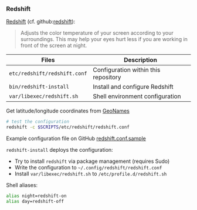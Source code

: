 ### Redshift

[Redshift][reds] (cf. github:[redshift][ghub]):

> Adjusts the color temperature of your screen according to your surroundings. 
> This may help your eyes hurt less if you are working in front of the screen 
> at night.

Files                           | Description
--------------------------------|-------------------------------------
`etc/redshift/redshift.conf`    | Configuration within this repository
`bin/redshift-install`          | Install and configure Redshift
`var/libexec/redshift.sh`       | Shell environment configuration

Get latitude/longitude coordinates from [GeoNames][geon]


```bash
# test the configuration
redshift -c $SCRIPTS/etc/redshift/redshift.conf
```

Example configuration file on GitHub [redshift.conf.sample][ecnf]

`redshift-install` deploys the configuration:

* Try to install `redshift` via package management (requires Sudo)
* Write the configuration to `~/.config/redshift/redshift.conf`
* Install `var/libexec/redshift.sh` to `/etc/profile.d/redshift.sh`

Shell aliases:

```bash
alias night=redshift-on
alias day=redshift-off
```


[reds]: http://jonls.dk/redshift/
[ecnf]: https://raw.githubusercontent.com/jonls/redshift/master/redshift.conf.sample
[geon]: https://www.geonames.org/
[ghub]: https://github.com/jonls/redshift

